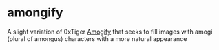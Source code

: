 # amongify
A slight variation of 0xTiger [Amogify](https://github.com/0xTiger/amogify) that seeks to fill images with amogi (plural of amongus) characters with a more natural appearance 
